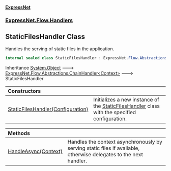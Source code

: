 #### [ExpressNet](ExpressNet.md 'ExpressNet')
### [ExpressNet.Flow.Handlers](ExpressNet.Flow.Handlers.md 'ExpressNet.Flow.Handlers')

## StaticFilesHandler Class

Handles the serving of static files in the application.

```csharp
internal sealed class StaticFilesHandler : ExpressNet.Flow.Abstractions.ChainHandler<ExpressNet.Ctx.Context>
```

Inheritance [System.Object](https://docs.microsoft.com/en-us/dotnet/api/System.Object 'System.Object') &#129106; [ExpressNet.Flow.Abstractions.ChainHandler&lt;](ExpressNet.Flow.Abstractions.ChainHandler_Context_.md 'ExpressNet.Flow.Abstractions.ChainHandler<Context>')[Context](ExpressNet.Ctx.Context.md 'ExpressNet.Ctx.Context')[&gt;](ExpressNet.Flow.Abstractions.ChainHandler_Context_.md 'ExpressNet.Flow.Abstractions.ChainHandler<Context>') &#129106; StaticFilesHandler

| Constructors | |
| :--- | :--- |
| [StaticFilesHandler(Configuration)](ExpressNet.Flow.Handlers.StaticFilesHandler.StaticFilesHandler(ExpressNet.Configs.Configuration).md 'ExpressNet.Flow.Handlers.StaticFilesHandler.StaticFilesHandler(ExpressNet.Configs.Configuration)') | Initializes a new instance of the [StaticFilesHandler](ExpressNet.Flow.Handlers.StaticFilesHandler.md 'ExpressNet.Flow.Handlers.StaticFilesHandler') class with the specified configuration. |

| Methods | |
| :--- | :--- |
| [HandleAsync(Context)](ExpressNet.Flow.Handlers.StaticFilesHandler.HandleAsync(ExpressNet.Ctx.Context).md 'ExpressNet.Flow.Handlers.StaticFilesHandler.HandleAsync(ExpressNet.Ctx.Context)') | Handles the context asynchronously by serving static files if available, otherwise delegates to the next handler. |
